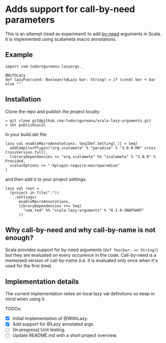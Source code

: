 # Adds support for call-by-need parameters

This is an attempt (read as experiment) to add [by-need](https://en.wikipedia.org/wiki/Evaluation_strategy#Call_by_need) arguments in Scala. It is implemented using scalameta macro annotations.

## Example

```
import com.tudorzgureanu.lazyargs._

@WithLazy
def lazyFoo(cond: Boolean)(@Lazy bar: String) = if (cond) bar + bar else ""
```

## Installation

Clone the repo and publish the project locally:

```
> git clone git@github.com:tudorzgureanu/scala-lazy-arguments.git
> sbt publishLocal
```

In your build.sbt file:

```
lazy val enableMacroAnnotations: Seq[Def.Setting[_]] = Seq(
  addCompilerPlugin("org.scalameta" % "paradise" % "3.0.0-M8" cross CrossVersion.full),
  libraryDependencies += "org.scalameta" %% "scalameta" % "1.8.0" % Provided,
  scalacOptions += "-Xplugin-require:macroparadise"
)
```
and then add it to your project settings:
```
lazy val root =
  (project in file("."))
    .settings(
      enableMacroAnnotations,
      libraryDependencies ++= Seq(
        "com.ted" %% "scala-lazy-arguments" % "0.1.0-SNAPSHOT"       
      ))

```

## Why call-by-need and why call-by-name is not enough?

Scala provides support for by-need arguments (`def foo(bar: => String)`) but they are evaluated on every occurence in the code. Call-by-need is a memoised version of call-by-name (i.e. it is evaluated only once when it's used for the first time).

## Implementation details

The current implementation relies on local lazy val definitions so keep in mind when using it.

TODOs:
- [x] Initial Implementation of @WithLazy.
- [x] Add support for @Lazy annotated args.
- [ ] [In progress] Unit testing.
- [ ] Update README.md with a short project overview.
